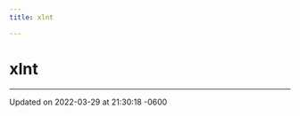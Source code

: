 ```yaml
---
title: xlnt

---
```


# xlnt








-------------------------------

Updated on 2022-03-29 at 21:30:18 -0600